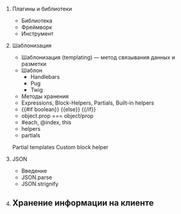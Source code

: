 1. Плагины и библиотеки
    - Библиотека
    - Фреймворк
    - Инструмент

2. Шаблонизация
    - Шаблонизация (templating) — метод связывания данных и разметки
    - Шаблон
        - Handlebars
        - Pug
        - Twig
    - Методы хранения
    - Expressions, Block-Helpers, Partials, Built-in helpers
    - {{#if boolean}} {{else}} {{/if}} 
    - object.prop === object/prop
    - #each, @index, this
    - helpers
    - partials

    Partial templates
    Custom block helper

3. JSON
    - Введение
    - JSON.parse
    - JSON.strignify

4. Хранение информации на клиенте
    - 